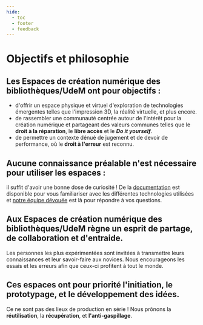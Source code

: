 ```yaml
---
hide:
  - toc
  - footer
  - feedback
---
```


<style>
  
  .md-content__button {
    display: none;
  }
</style>

# Objectifs et philosophie

## Les Espaces de création numérique des bibliothèques/UdeM ont pour objectifs :
- d'offrir un espace physique et virtuel d'exploration de technologies émergentes telles que l'impression 3D, la réalité virtuelle, et plus encore.
- de rassembler une communauté centrée autour de l'intérêt pour la création numérique et partageant des valeurs communes telles que le **droit à la réparation**, le **libre accès** et le ***Do it yourself***.
- de permettre un contexte dénué de jugement et de devoir de performance, où le **droit à l'erreur** est reconnu.

## Aucune connaissance préalable n'est nécessaire pour utiliser les espaces : 
il suffit d'avoir une bonne dose de curiosité ! De la [documentation](../documentation/index.md) est disponible pour vous familiariser avec les différentes technologies utilisées et [notre équipe dévouée](../a-propos/equipe.md) est là pour répondre à vos questions.

## Aux Espaces de création numérique des bibliothèques/UdeM règne un esprit de **partage**, de **collaboration** et **d'entraide**. 
Les personnes les plus expérimentées sont invitées à transmettre leurs connaissances et leur savoir-faire aux novices. Nous encourageons les essais et les erreurs afin que ceux-ci profitent à tout le monde.

## Ces espaces ont pour priorité l'**initiation**, le **prototypage**, et le **développement des idées**. 
Ce ne sont pas des lieux de production en série ! Nous prônons la **réutilisation**, la **récupération**, et **l'anti-gaspillage**.



